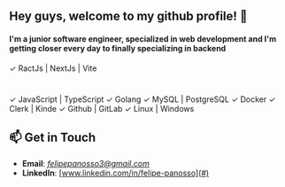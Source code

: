 ## Hey guys, welcome to my github profile! 👋
#### I'm a junior software engineer, specialized in web development and I'm getting closer every day to finally specializing in backend

✓ RactJs | NextJs | Vite 
#
✓ JavaScript | TypeScript 
✓ Golang 
✓ MySQL | PostgreSQL 
✓ Docker 
✓ Clerk | Kinde 
✓ Github | GitLab 
✓ Linux | Windows 

## 📫 Get in Touch  
-  **Email**: *felipepanosso3@gmail.com*  
-  **LinkedIn**: [www.linkedin.com/in/felipe-panosso](#)  
